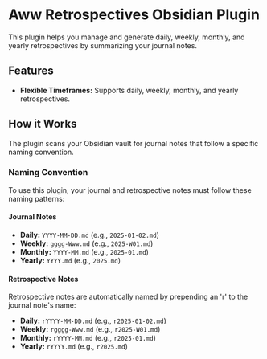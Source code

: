 # Aww Retrospectives Obsidian Plugin

This plugin helps you manage and generate daily, weekly, monthly, and yearly retrospectives by summarizing your journal notes.

## Features

-   **Flexible Timeframes:** Supports daily, weekly, monthly, and yearly retrospectives.

## How it Works

The plugin scans your Obsidian vault for journal notes that follow a specific naming convention. 

### Naming Convention

To use this plugin, your journal and retrospective notes must follow these naming patterns:

#### Journal Notes

-   **Daily:** `YYYY-MM-DD.md` (e.g., `2025-01-02.md`)
-   **Weekly:** `gggg-Www.md` (e.g., `2025-W01.md`)
-   **Monthly:** `YYYY-MM.md` (e.g., `2025-01.md`)
-   **Yearly:** `YYYY.md` (e.g., `2025.md`)

#### Retrospective Notes

Retrospective notes are automatically named by prepending an 'r' to the journal note's name:

-   **Daily:** `rYYYY-MM-DD.md` (e.g., `r2025-01-02.md`)
-   **Weekly:** `rgggg-Www.md` (e.g., `r2025-W01.md`)
-   **Monthly:** `rYYYY-MM.md` (e.g., `r2025-01.md`)
-   **Yearly:** `rYYYY.md` (e.g., `r2025.md`)
